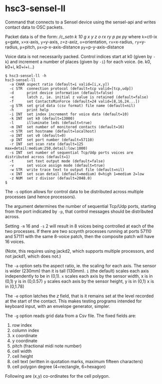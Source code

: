 # hsc3-sensel-ll

Command that connects to a Sensel device using the sensel-api and writes contact data to OSC packets.

Packet data is of the form: _/c_setn k 10 g x y z o rx ry p px py_ where
`k`=ctl-ix `g`=gate, `x`=x-axis, `y`=y-axis, `z`=z-axiz,
`o`=orientation, `rx`=x-radius, `ry`=y-radius,
`p`=pitch, `px`=p-x-axis-distance `py`=p-y-axis-distance

Voice data is not necessarily packed.  Control indices start at k0
(given by `-k`) and increment a number of places (given by `-i`) for
each voice.  (ie. k0, k0+i, k0+i+i...)

~~~~
$ hsc3-sensel-ll -h
hsc3-sensel-ll
  -a CHAR aspect ratio (default=i valid=[i,x,y])
  -c STR  connection protocol (default=tcp valid=[tcp,udp])
  -d      print device information (default=false)
  -e      latch z, ie. initial z value is retained (default=false)
  -f      set ContactsMinForce (default=24 valid=[8,16,24...])
  -g STR  set grid data (csv format) file name (default=nil)
  -h      print help
  -i INT  set index increment for voice data (default=10)
  -k INT  set k0 (default=13000)
  -l      illuminate leds (default=true)
  -m INT  set number of monitored contacts (default=16)
  -n STR  set hostname (default=localhost)
  -o INT  set v0 (default=0)
  -p INT  set port number (default=57110)
  -r INT  set scan rate (default=125 max=detail:medium:250,detail:low:1000)
  -s INT  set number of sequential Tcp/Udp ports voices are distributed across (default=1)
  -t      set text output mode (default=false)
  -v      set voice assign mode (default=true)
  -w STR  write trace text to output file (default=nil)
  -x INT  set scan detail (default=medium) 0=high 1=medium 2=low
  -z NUM  set z divisor (default=2048.0)
$
~~~~

The `-s` option allows for control data to be distributed across
multiple processes (and hence processors).

The argument determines the number of sequential Tcp/Udp ports, starting
from the port indicated by `-p`, that control messages should be
distributed across.

Setting `-m` 16 and `-s` 2 will result in 8 voices being controlled at
each of the two processes.  If there are two scsynth processes
running at ports 57110 and 57111 with the same 8-voice patch, then
the composite patch will have 16 voices.

(Note, this requires using jackd2, which supports multiple processors,
and not jackd1, which does not.)

The `-a` option sets the aspect ratio, ie. the scaling for each axis.
The sensor is wider (230mm) than it is tall (130mm).
`i` (the default) scales each axis independently to be in (0,1).
`x` scales each axis by the sensor width, x is in (0,1) y is in (0,0.57)
`y` scales each axis by the sensor height, y is in (0,1) x is in (0,1.78)

The `-e` option latches the _z_ field, that is it remains set at the level recorded at the start of the contact.
This makes testing programs intended for keyboard input, with an envelope generator, simpler.

The `-g` option reads grid data from a Csv file. The fixed fields are:

1. row index
2. column index
3. x coordinate
4. y coordinate
5. pitch (fractional midi note number)
6. cell width
7. cell height
8. cell text (written in quotation marks, maximum fifteen characters)
9. cell polygon degree (4=rectangle, 6=hexagon)

Following are (x,y) co-ordinates for the cell polygon.
